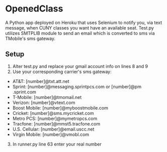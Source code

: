 # OpenedClass
A Python app deployed on Heroku that uses Selenium to notify you, via text message, when CUNY classes you want have an available seat. Test.py utilizes SMTPLIB module to send an email which is converted to sms via TMobile's sms gateway.


## Setup
1. Alter test.py and replace your gmail account info on lines 8 and 9
2. Use your corresponding carrier's sms gateway:
  * AT&T: [number]@txt.att.net
  * Sprint: [number]@messaging.sprintpcs.com or [number]@pm .sprint.com
  * T-Mobile: [number]@tmomail.net
  * Verizon: [number]@vtext.com
  * Boost Mobile: [number]@myboostmobile.com
  * Cricket: [number]@sms.mycricket.com
  * Metro PCS: [number]@mymetropcs.com
  * Tracfone: [number]@mmst5.tracfone.com
  * U.S. Cellular: [number]@email.uscc.net
  * Virgin Mobile: [number]@vmobl.com
3. In runner.py line 63 enter your real number
